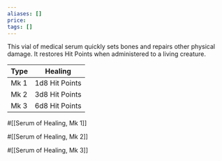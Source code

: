 ```yaml
---
aliases: []
price: 
tags: []
---
```


This vial of medical serum quickly sets bones and repairs other physical damage. It restores Hit Points when administered to a living creature.

| Type | Healing        |
| ---- | -------------- |
| Mk 1 | 1d8 Hit Points |
| Mk 2 | 3d8 Hit Points |
| Mk 3 | 6d8 Hit Points |

#[[Serum of Healing, Mk 1]]

#[[Serum of Healing, Mk 2]]

#[[Serum of Healing, Mk 3]]
